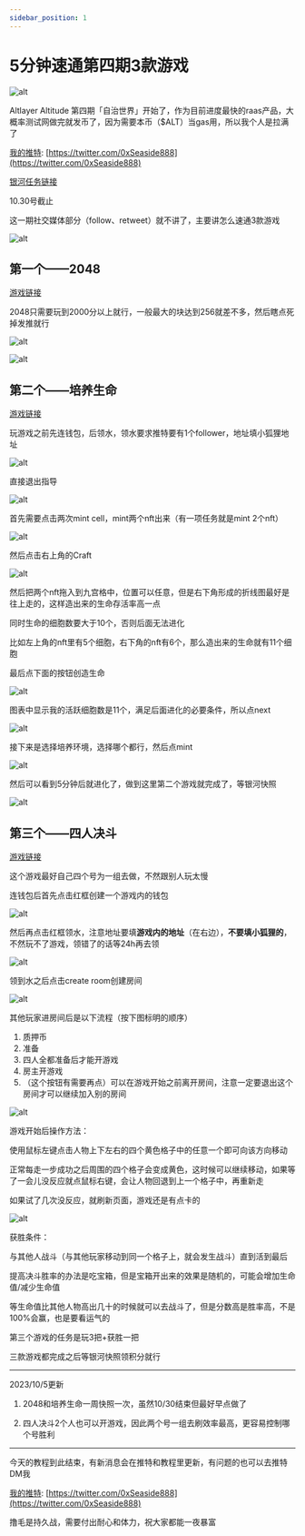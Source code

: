 ```yaml
---
sidebar_position: 1
---
```


# 5分钟速通第四期3款游戏

![alt](./img/fourth-testnet/1.png)

Altlayer Altitude 第四期「自治世界」开始了，作为目前进度最快的raas产品，大概率测试网做完就发币了，因为需要本币（$ALT）当gas用，所以我个人是拉满了

[我的推特](https://twitter.com/0xSeaside888): [https://twitter.com/0xSeaside888](https://twitter.com/0xSeaside888)

[银河任务链接](https://galxe.com/altlayer/campaign/GCuPiULrKh)

10.30号截止

这一期社交媒体部分（follow、retweet）就不讲了，主要讲怎么速通3款游戏

![alt](./img/fourth-testnet/2.png)

## 第一个——2048

[游戏链接](https://altitude.altlayer.io/)

2048只需要玩到2000分以上就行，一般最大的块达到256就差不多，然后瞎点死掉发推就行

![alt](./img/fourth-testnet/3.png)

![alt](./img/fourth-testnet/4.png)

## 第二个——培养生命

[游戏链接](https://play.cellula.live/user)

玩游戏之前先连钱包，后领水，领水要求推特要有1个follower，地址填小狐狸地址

![alt](./img/fourth-testnet/5.png)

直接退出指导

![alt](./img/fourth-testnet/6.png)

首先需要点击两次mint cell，mint两个nft出来（有一项任务就是mint 2个nft）

![alt](./img/fourth-testnet/7.png)

然后点击右上角的Craft

![alt](./img/fourth-testnet/8.png)

然后把两个nft拖入到九宫格中，位置可以任意，但是右下角形成的折线图最好是往上走的，这样造出来的生命存活率高一点

同时生命的细胞数要大于10个，否则后面无法进化

比如左上角的nft里有5个细胞，右下角的nft有6个，那么造出来的生命就有11个细胞

最后点下面的按钮创造生命

![alt](./img/fourth-testnet/9.png)

图表中显示我的活跃细胞数是11个，满足后面进化的必要条件，所以点next

![alt](./img/fourth-testnet/10.png)

接下来是选择培养环境，选择哪个都行，然后点mint

![alt](./img/fourth-testnet/11.jpg)

然后可以看到5分钟后就进化了，做到这里第二个游戏就完成了，等银河快照

![alt](./img/fourth-testnet/12.jpg)

## 第三个——四人决斗

[游戏链接](https://rolluproyale.netlify.app)

这个游戏最好自己四个号为一组去做，不然跟别人玩太慢

连钱包后首先点击红框创建一个游戏内的钱包

![alt](./img/fourth-testnet/13.png)

然后再点击红框领水，注意地址要填**游戏内的地址**（在右边），**不要填小狐狸的**，不然玩不了游戏，领错了的话等24h再去领

![alt](./img/fourth-testnet/14.png)

领到水之后点击create room创建房间

![alt](./img/fourth-testnet/15.png)

其他玩家进房间后是以下流程（按下图标明的顺序）

1. 质押币
2. 准备
3. 四人全都准备后才能开游戏
4. 房主开游戏
5. （这个按钮有需要再点）可以在游戏开始之前离开房间，注意一定要退出这个房间才可以继续加入别的房间

![alt](./img/fourth-testnet/16.png)

游戏开始后操作方法：

使用鼠标左键点击人物上下左右的四个黄色格子中的任意一个即可向该方向移动

正常每走一步成功之后周围的四个格子会变成黄色，这时候可以继续移动，如果等了一会儿没反应就点鼠标右键，会让人物回退到上一个格子中，再重新走

如果试了几次没反应，就刷新页面，游戏还是有点卡的

![alt](./img/fourth-testnet/17.png)

获胜条件：

与其他人战斗（与其他玩家移动到同一个格子上，就会发生战斗）直到活到最后

提高决斗胜率的办法是吃宝箱，但是宝箱开出来的效果是随机的，可能会增加生命值/减少生命值

等生命值比其他人物高出几十的时候就可以去战斗了，但是分数高是胜率高，不是100%会赢，也是要看运气的

第三个游戏的任务是玩3把+获胜一把

三款游戏都完成之后等银河快照领积分就行

-----

2023/10/5更新

1. 2048和培养生命一周快照一次，虽然10/30结束但最好早点做了

2. 四人决斗2个人也可以开游戏，因此两个号一组去刷效率最高，更容易控制哪个号胜利

-----

今天的教程到此结束，有新消息会在推特和教程里更新，有问题的也可以去推特DM我

[我的推特](https://twitter.com/0xSeaside888): [https://twitter.com/0xSeaside888](https://twitter.com/0xSeaside888)

撸毛是持久战，需要付出耐心和体力，祝大家都能一夜暴富
